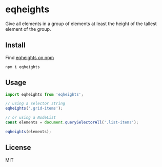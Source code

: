 # eqheights

Give all elements in a group of elements at least the height of the tallest element of the group.

## Install

Find [eqheights on npm](https://www.npmjs.com/package/eqheights)

```
npm i eqheights
```

## Usage

```javascript
import eqheights from 'eqheights';

// using a selector string
eqheights('.grid-items');

// or using a NodeList
const elements = document.querySelectorAll('.list-items');

eqheights(elements);
```

## License

MIT
